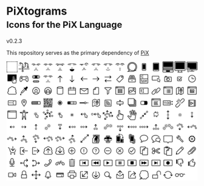 # PiXtograms<br><small>Icons for the PiX Language</small>

v0.2.3

This repository serves as the primary dependency of [PiX](http://www.github.com/eadpucv/pix)

![The complete Icon Set](/sprites/sprites.png)


